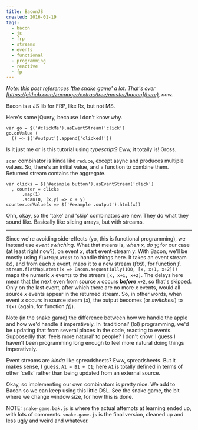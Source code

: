 ```yaml
---
title: BaconJS
created: 2016-01-19
tags:
  - bacon
  - js
  - frp
  - streams
  - events
  - functional
  - programming
  - reactive
  - fp
---
```


_Note: this post references 'the snake game' a lot. That's over
[https://github.com/zacanger/extras/tree/master/bacon](here), now._

Bacon is a JS lib for FRP, like Rx, but not MS.

Here's some jQuery, because I don't know why.

```
var go = $('#clickMe').asEventStream('click')
go.onValue (
  () => $('#output').append('clicked!'))
```

Is it just me or is this tutorial using _typescript_? Eww, it totally is!
Gross.

`scan` combinator is kinda like `reduce`, except async and produces multiple
values. So, there's an initial value, and a function to combine them. Returned
stream contains the aggregate.

```
var clicks = $('#example button').asEventStream('click')
  , counter = clicks
      .map(1)
      .scan(0, (x,y) => x + y)
counter.onValue(x => $('#example .output').html(x))
```

Ohh, okay, so the 'take' and 'skip' combinators are new. They do what they
sound like. Basically like slicing arrays, but with streams.

--------

Since we're avoiding side-effects (yo, this is functional programming), we
instead use _event switching_. What that means is, _when x, do y_; for our
case (at least right now?), on event _x_, start event-stream _y_. With Bacon,
we'll be mostly using `flatMapLatest` to handle things here. It takes an event
stream (_x_), and from each _x_ event, maps it to a new stream (_f(x)_), for
function _f_. `stream.flatMapLatest(x => Bacon.sequentially(100, [x, x+1,
x+2]))` maps the numeric _x_ events to the stream `[x, x+1, x+2]`. The delays
here mean that the next even from source _x_ occurs _**before**_ `x+2`, so
that's skipped. Only on the last event, after which there are no more _x_
events, would all source _x_ events appear in the returned stream. So, in
other words, when event _x_ occurs in source steam (_x_), the output becomes
(or _switches!_) to `f(x)` (again, for function _f()_).

Note (in the snake game) the difference between how we handle the apple and
how we'd handle it imperatively. In 'traditional' (lol) programming, we'd be
updating that from several places in the code, reacting to events. Supposedly
that 'feels more natural' to people? I don't know. I guess I haven't been
programming long enough to feel more natural doing things imperatively.

Event streams are _kinda_ like spreadsheets? Eww, spreadsheets. But it makes
sense, I guess. `A1 = B1 + C1`; here `A1` is totally defined in terms of other
'cells' rather than being updated from an external source.

Okay, so implementing our own combinators is pretty nice. We add to Bacon so
we can keep using this little DSL. See the snake game, the bit where we change
window size, for how this is done.

NOTE: `snake-game.bak.js` is where the actual attempts at learning ended up,
with lots of comments. `snake-game.js` is the final version, cleaned up and
less ugly and weird and whatever.
